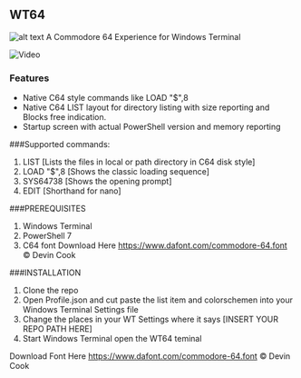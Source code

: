 ## WT64
![alt text](https://github.com/KillerFeature/WT64/raw/master/WT64_hero.png)
A Commodore 64 Experience for Windows Terminal

![Video](https://github.com/KillerFeature/WT64/raw/master/video.gif "Video")

### Features
- Native C64 style commands like LOAD "$",8
- Native C64 LIST layout for directory listing with size reporting and Blocks free indication.
- Startup screen with actual PowerShell version and memory reporting

###Supported commands:
1. LIST <path> [Lists the files in local or path directory in C64 disk style]
2. LOAD "$",8 [Shows the classic loading sequence]
3. SYS64738 [Shows the opening prompt]
4. EDIT <filename> [Shorthand for nano]

###PREREQUISITES
1. Windows Terminal
2. PowerShell 7
3. C64 font Download Here https://www.dafont.com/commodore-64.font © Devin Cook

###INSTALLATION
1. Clone the repo
2. Open Profile.json and cut paste the list item and colorschemen into your Windows Terminal Settings file
3. Change the places in your WT Settings where it says [INSERT YOUR REPO PATH HERE]
4. Start Windows Terminal open the WT64 teminal

Download Font Here
https://www.dafont.com/commodore-64.font © Devin Cook
